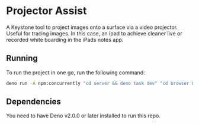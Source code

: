 # Projector Assist

A Keystone tool to project images onto a surface via a video projector. Useful for tracing images. In this case, an ipad
to achieve cleaner live or recorded white boarding in the iPads notes app.

## Running

To run the project in one go, run the following command:

```bash
deno run -A npm:concurrently "cd server && deno task dev" "cd browser && deno task dev"
```

## Dependencies

You need to have Deno v2.0.0 or later installed to run this repo.